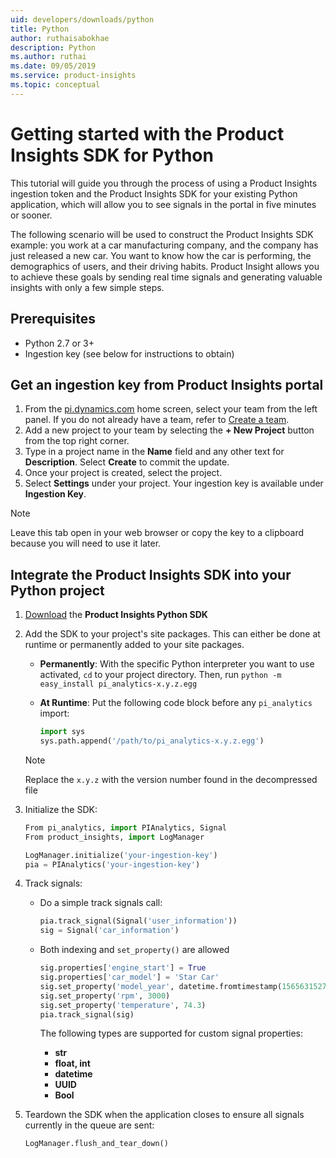 ```yaml
---
uid: developers/downloads/python
title: Python
author: ruthaisabokhae
description: Python
ms.author: ruthai
ms.date: 09/05/2019
ms.service: product-insights
ms.topic: conceptual
---
```


# Getting started with the Product Insights SDK for Python

This tutorial will guide you through the process of using a Product Insights ingestion token and the Product Insights SDK for your existing Python application, which will allow you to see signals in the portal in five minutes or sooner.

The following scenario will be used to construct the Product Insights SDK example: you work at a car manufacturing company, and the company has just released a new car. You want to know how the car is performing, the demographics of users, and their driving habits. Product Insight allows you to achieve these goals by sending real time signals and generating valuable insights with only a few simple steps.


## Prerequisites
- Python 2.7 or 3+
- Ingestion key (see below for instructions to obtain)

## Get an ingestion key from Product Insights portal
1. From the [pi.dynamics.com](http://pi.dynamics.com) home screen, select your team from the left panel. If you do not already have a team, refer to [Create a team](/topics/developers/quick-starts/create-a-team.md).
2. Add a new project to your team by selecting the **+ New Project** button from the top right corner.
3. Type in a project name in the **Name** field and any other text for **Description**. Select **Create** to commit the update.
4. Once your project is created, select the project.
5. Select **Settings** under your project. Your ingestion key is available under **Ingestion Key**.

> [!NOTE]
> Leave this tab open in your web browser or copy the key to a clipboard because you will need to use it later.

## Integrate the Product Insights SDK into your Python project
1. [Download](https://download.pi.dynamics.com/sdk/ProductInsightsSenders/pi_python_sdk.zip) the **Product Insights Python SDK**

2. Add the SDK to your project's site packages. This can either be done at runtime or permanently added to your site packages.

    - **Permanently**: With the specific Python interpreter you want to use activated, `cd` to your project directory. Then, run `python -m easy_install pi_analytics-x.y.z.egg`

    - **At Runtime**: Put the following code block before any `pi_analytics` import:
		```python
		import sys
		sys.path.append('/path/to/pi_analytics-x.y.z.egg')
		```
	> [!NOTE]
	> Replace the `x.y.z` with the version number found in the decompressed file

3. Initialize the SDK:
	```python
	From pi_analytics, import PIAnalytics, Signal
	From product_insights, import LogManager

	LogManager.initialize('your-ingestion-key')
	pia = PIAnalytics('your-ingestion-key')
	```

4. Track signals:

	- Do a simple track signals call:
		```python
		pia.track_signal(Signal('user_information'))
		sig = Signal('car_information')
		```

    - Both indexing and `set_property()` are allowed
		```python
		sig.properties['engine_start'] = True
		sig.properties['car_model'] = 'Star Car'
		sig.set_property('model_year', datetime.fromtimestamp(1565631527))
		sig.set_property('rpm', 3000)
		sig.set_property('temperature', 74.3)
		pia.track_signal(sig)
		```

		The following types are supported for custom signal properties:
		- **str**
		- **float, int**
		- **datetime**
		- **UUID**
		- **Bool**

5. Teardown the SDK when the application closes to ensure all signals currently in the queue are sent:
	```python
	LogManager.flush_and_tear_down()
	```

